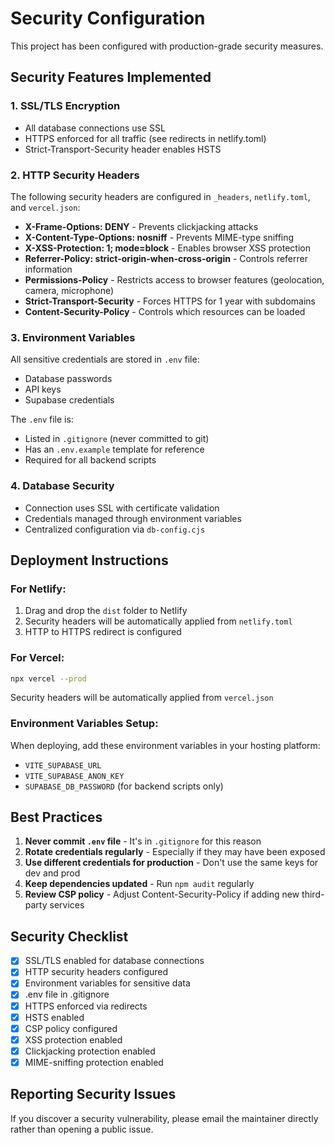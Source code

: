 # Security Configuration

This project has been configured with production-grade security measures.

## Security Features Implemented

### 1. SSL/TLS Encryption
- All database connections use SSL
- HTTPS enforced for all traffic (see redirects in netlify.toml)
- Strict-Transport-Security header enables HSTS

### 2. HTTP Security Headers
The following security headers are configured in `_headers`, `netlify.toml`, and `vercel.json`:

- **X-Frame-Options: DENY** - Prevents clickjacking attacks
- **X-Content-Type-Options: nosniff** - Prevents MIME-type sniffing
- **X-XSS-Protection: 1; mode=block** - Enables browser XSS protection
- **Referrer-Policy: strict-origin-when-cross-origin** - Controls referrer information
- **Permissions-Policy** - Restricts access to browser features (geolocation, camera, microphone)
- **Strict-Transport-Security** - Forces HTTPS for 1 year with subdomains
- **Content-Security-Policy** - Controls which resources can be loaded

### 3. Environment Variables
All sensitive credentials are stored in `.env` file:
- Database passwords
- API keys
- Supabase credentials

The `.env` file is:
- Listed in `.gitignore` (never committed to git)
- Has an `.env.example` template for reference
- Required for all backend scripts

### 4. Database Security
- Connection uses SSL with certificate validation
- Credentials managed through environment variables
- Centralized configuration via `db-config.cjs`

## Deployment Instructions

### For Netlify:
1. Drag and drop the `dist` folder to Netlify
2. Security headers will be automatically applied from `netlify.toml`
3. HTTP to HTTPS redirect is configured

### For Vercel:
```bash
npx vercel --prod
```
Security headers will be automatically applied from `vercel.json`

### Environment Variables Setup:
When deploying, add these environment variables in your hosting platform:
- `VITE_SUPABASE_URL`
- `VITE_SUPABASE_ANON_KEY`
- `SUPABASE_DB_PASSWORD` (for backend scripts only)

## Best Practices

1. **Never commit `.env` file** - It's in `.gitignore` for this reason
2. **Rotate credentials regularly** - Especially if they may have been exposed
3. **Use different credentials for production** - Don't use the same keys for dev and prod
4. **Keep dependencies updated** - Run `npm audit` regularly
5. **Review CSP policy** - Adjust Content-Security-Policy if adding new third-party services

## Security Checklist

- [x] SSL/TLS enabled for database connections
- [x] HTTP security headers configured
- [x] Environment variables for sensitive data
- [x] .env file in .gitignore
- [x] HTTPS enforced via redirects
- [x] HSTS enabled
- [x] CSP policy configured
- [x] XSS protection enabled
- [x] Clickjacking protection enabled
- [x] MIME-sniffing protection enabled

## Reporting Security Issues

If you discover a security vulnerability, please email the maintainer directly rather than opening a public issue.
